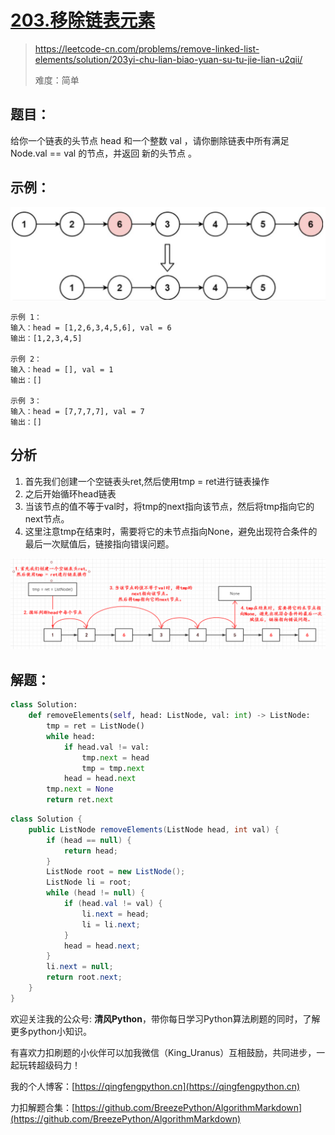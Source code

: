 # [203.移除链表元素](https://leetcode-cn.com/problems/remove-linked-list-elements/solution/203yi-chu-lian-biao-yuan-su-tu-jie-lian-u2qii/)
> https://leetcode-cn.com/problems/remove-linked-list-elements/solution/203yi-chu-lian-biao-yuan-su-tu-jie-lian-u2qii/
> 
> 难度：简单

## 题目：

给你一个链表的头节点 head 和一个整数 val ，请你删除链表中所有满足 Node.val == val 的节点，并返回 新的头节点 。

## 示例：
![](../../images/1622864172-mHDhBB-image.png)
```
示例 1：
输入：head = [1,2,6,3,4,5,6], val = 6
输出：[1,2,3,4,5]

示例 2：
输入：head = [], val = 1
输出：[]

示例 3：
输入：head = [7,7,7,7], val = 7
输出：[]
```

## 分析

1. 首先我们创建一个空链表头ret,然后使用tmp = ret进行链表操作
2. 之后开始循环head链表
3. 当该节点的值不等于val时，将tmp的next指向该节点，然后将tmp指向它的next节点。
4. 这里注意tmp在结束时，需要将它的未节点指向None，避免出现符合条件的最后一次赋值后，链接指向错误问题。

![](../../images/1622864188-pxqWlY-image.png)


## 解题：

```python
class Solution:
    def removeElements(self, head: ListNode, val: int) -> ListNode:
        tmp = ret = ListNode()
        while head:
            if head.val != val:
                tmp.next = head
                tmp = tmp.next
            head = head.next
        tmp.next = None
        return ret.next
```

```java
class Solution {
    public ListNode removeElements(ListNode head, int val) {
        if (head == null) {
            return head;
        }
        ListNode root = new ListNode();
        ListNode li = root;
        while (head != null) {
            if (head.val != val) {
                li.next = head;
                li = li.next;
            }
            head = head.next;
        }
        li.next = null;
        return root.next;
    }
}
```

欢迎关注我的公众号: **清风Python**，带你每日学习Python算法刷题的同时，了解更多python小知识。

有喜欢力扣刷题的小伙伴可以加我微信（King_Uranus）互相鼓励，共同进步，一起玩转超级码力！

我的个人博客：[https://qingfengpython.cn](https://qingfengpython.cn)

力扣解题合集：[https://github.com/BreezePython/AlgorithmMarkdown](https://github.com/BreezePython/AlgorithmMarkdown)
